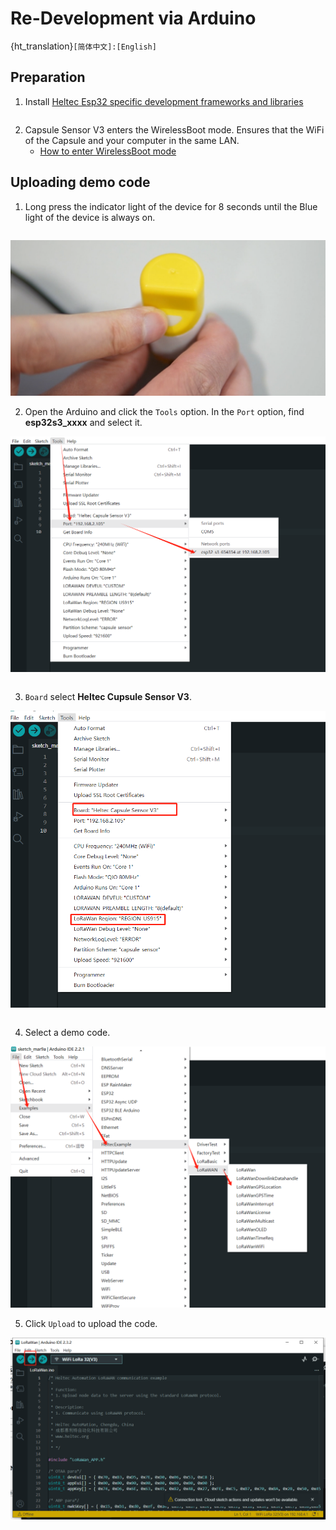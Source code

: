 # Re-Development via Arduino

{ht_translation}`[简体中文]:[English]`

## Preparation
1. Install [Heltec Esp32 specific development frameworks and libraries](https://docs.heltec.org/en/node/esp32/quick_start.html)

``` {Tip} The library also supports the ESP32 official development framework.
```

2. Capsule Sensor V3 enters the WirelessBoot mode. Ensures that the WiFi of the Capsule and your computer in the same LAN.
    - [How to enter WirelessBoot mode](https://docs.heltec.org/en/node/esp32/capsule_sensor_v3/wireless_boot.html)


## Uploading demo code
1. Long press the indicator light of the device for 8 seconds until the Blue light of the device is always on.

``` {Note} Some early devices may require a regular press of 16 seconds.
```

![](img/01.png)

2. Open the Arduino and click the `Tools` option. In the `Port` option, find **esp32s3_xxxx** and select it. 

![](img/05.jpg)

```{Tip} If you can't find such a port, restart the Arduino and check whether your device is connected to the same LAN as the computer.
```

3. `Board` select **Heltec Cupsule Sensor V3**.

![](img/06.png)

``` {Tip} Some special code here will also have other options to select, such as the LoRaWAN demo, you need to set the LoRa Region to the corresponding frequency.
```

4. Select a demo code.

![](img/07.png)

5. Click `Upload` to upload the code.

![](img/14.png)

